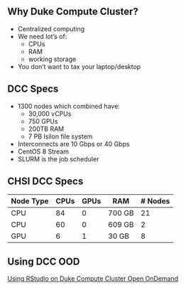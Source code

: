## Why Duke Compute Cluster?

-   Centralized computing
-   We need lot’s of:
    -   CPUs
    -   RAM
    -   working storage
-   You don’t want to tax your laptop/desktop

## DCC Specs

-   1300 nodes which combined have:
    -   30,000 vCPUs
    -   750 GPUs
    -   200TB RAM
    -   7 PB Isilon file system
-   Interconnects are 10 Gbps or 40 Gbps
-   CentOS 8 Stream
-   SLURM is the job scheduler

## CHSI DCC Specs

| Node Type | CPUs | GPUs | RAM    | \# Nodes |
|-----------|------|------|--------|----------|
| CPU       | 84   | 0    | 700 GB | 21       |
| CPU       | 60   | 0    | 609 GB | 2        |
| GPU       | 6    | 1    | 30 GB  | 8        |

## Using DCC OOD

[Using RStudio on Duke Compute Cluster Open
OnDemand](dcc_ood_rstudio.Rmd)

